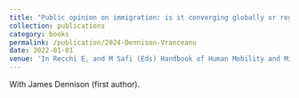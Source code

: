 ```yaml
---
title: "Public opinion on immigration: is it converging globally or regionally?"
collection: publications
category: books
permalink: /publication/2024-Dennison-Vranceanu
date: 2022-01-01
venue: 'In Recchi E, and M Safi (Eds) Handbook of Human Mobility and Migration, Cheltenham: Edward Elgar Publishing, pages 182-201.'
---
```


With James Dennison (first author).
